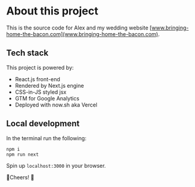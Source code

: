 # About this project

This is the source code for Alex and my wedding website [www.bringing-home-the-bacon.com](www.bringing-home-the-bacon.com).

## Tech stack

This project is powered by:

- React.js front-end
- Rendered by Next.js engine
- CSS-in-JS styled jsx
- GTM for Google Analytics
- Deployed with now.sh aka Vercel

## Local development

In the terminal run the following:

```
npm i
npm run next
```

Spin up `localhost:3000` in your browser.

🥂Cheers! 🥂
